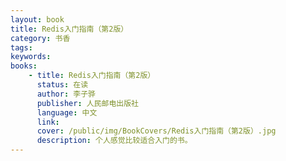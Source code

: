 ```yaml
---
layout: book
title: Redis入门指南（第2版）
category: 书香
tags: 
keywords: 
books: 
    - title: Redis入门指南（第2版）
      status: 在读
      author: 李子骅 
      publisher: 人民邮电出版社
      language: 中文
      link: 
      cover: /public/img/BookCovers/Redis入门指南（第2版）.jpg
      description: 个人感觉比较适合入门的书。
---
```

